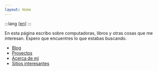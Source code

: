 ```yaml
---
layout: Home
---
```


:::lang
[[en]](./en.md)
:::

En esta página escribo sobre computadoras, libros y otras cosas que me
interesan.
Espero que encuentres lo que estabas buscando.

* [Blog](/blog/) 
* [Proyectos](/proyectos/es.md) 
* [Acerca de mí](/about/es.md) 
* [Sitios interesantes](./sitios-interesantes/) 
